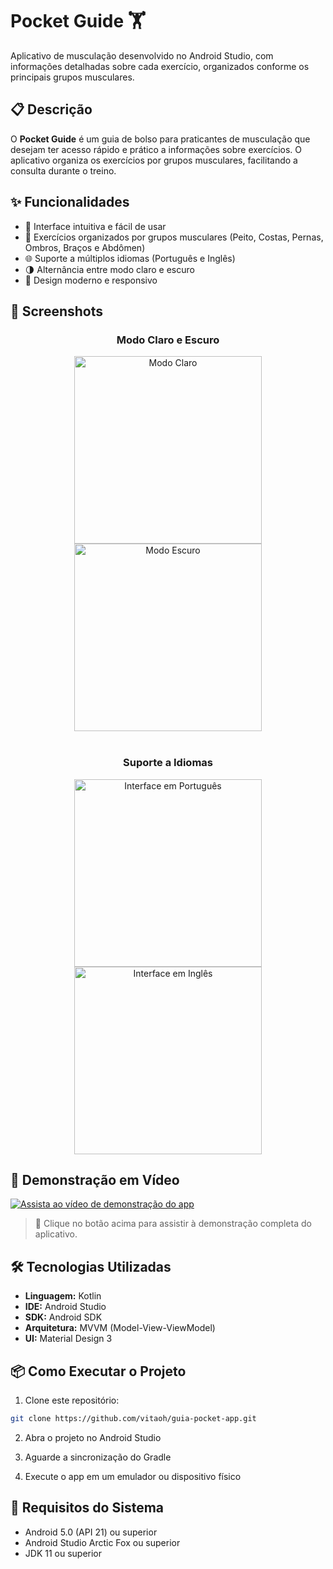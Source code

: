 # Pocket Guide 🏋️

Aplicativo de musculação desenvolvido no Android Studio, com informações detalhadas sobre cada exercício, organizados conforme os principais grupos musculares.

## 📋 Descrição

O **Pocket Guide** é um guia de bolso para praticantes de musculação que desejam ter acesso rápido e prático a informações sobre exercícios. O aplicativo organiza os exercícios por grupos musculares, facilitando a consulta durante o treino.

## ✨ Funcionalidades

- 📱 Interface intuitiva e fácil de usar
- 💪 Exercícios organizados por grupos musculares (Peito, Costas, Pernas, Ombros, Braços e Abdômen)
- 🌐 Suporte a múltiplos idiomas (Português e Inglês)
- 🌗 Alternância entre modo claro e escuro
- 🎨 Design moderno e responsivo

## 📸 Screenshots


<h3 align="center">Modo Claro e Escuro</h3>

<div align="center">
  <img src="assets/tema-claro.png" alt="Modo Claro" width="300"/>
  <img src="assets/tema-escuro.png" alt="Modo Escuro" width="300"/>
</div>

<br>

<h3 align="center">Suporte a Idiomas</h3>

<div align="center">
  <img src="assets/ptbr.png" alt="Interface em Português" width="300"/>
  <img src="assets/ptbr-escuro.png" alt="Interface em Inglês" width="300"/>
</div>

## 🎥 Demonstração em Vídeo  

[![Assista ao vídeo de demonstração do app](https://img.shields.io/badge/▶️%20Assistir%20ao%20vídeo-blue?style=for-the-badge)](https://drive.google.com/file/d/1eKzqiugHjrjhbp5X_SiaDdZibj78YzOf/view?usp=sharing)

> 🔗 Clique no botão acima para assistir à demonstração completa do aplicativo.


## 🛠️ Tecnologias Utilizadas

- **Linguagem:** Kotlin
- **IDE:** Android Studio
- **SDK:** Android SDK
- **Arquitetura:** MVVM (Model-View-ViewModel)
- **UI:** Material Design 3

## 📦 Como Executar o Projeto

1. Clone este repositório:
```bash
git clone https://github.com/vitaoh/guia-pocket-app.git
```

2. Abra o projeto no Android Studio

3. Aguarde a sincronização do Gradle

4. Execute o app em um emulador ou dispositivo físico

## 📱 Requisitos do Sistema

- Android 5.0 (API 21) ou superior
- Android Studio Arctic Fox ou superior
- JDK 11 ou superior